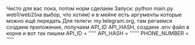 Чисто для вас пока, потом норм сделаем
Запуск: python main.py web1/web2(на выбор, что хотим) и в мейне есть аргументы которые можно ещё передать
Для телеги: my.telegram.org, там регаемся создаем приложение, получаем API_ID API_HASH, создаем .env файл в корне и вот так пишем
API_ID = '''''
API_HASH = ''''''
PHONE_NUMBER = '''''
